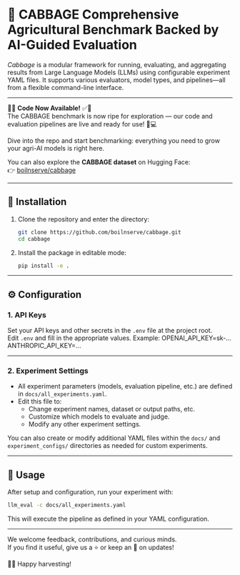 # 🥬 CABBAGE  **Comprehensive Agricultural Benchmark Backed by AI-Guided Evaluation**

*Cabbage* is a modular framework for running, evaluating, and aggregating results from Large Language Models (LLMs) using configurable experiment YAML files. It supports various evaluators, model types, and pipelines—all from a flexible command-line interface.

---

🥬✅ **Code Now Available!** ✅🥬  
The CABBAGE benchmark is now ripe for exploration — our code and evaluation pipelines are live and ready for use! 🌱💻

Dive into the repo and start benchmarking: everything you need to grow your agri-AI models is right here.

You can also explore the **CABBAGE dataset** on Hugging Face:  
👉 [boilnserve/cabbage](https://huggingface.co/datasets/boilnserve/cabbage)

---

## 🚀 Installation

1. Clone the repository and enter the directory:
    ```sh
    git clone https://github.com/boilnserve/cabbage.git
    cd cabbage
    ```

2. Install the package in editable mode:
    ```sh
    pip install -e .
    ```
---

## ⚙️ Configuration

### 1. API Keys

Set your API keys and other secrets in the `.env` file at the project root.  
Edit `.env` and fill in the appropriate values. Example:
OPENAI_API_KEY=sk-...
ANTHROPIC_API_KEY=...


---

### 2. Experiment Settings

- All experiment parameters (models, evaluation pipeline, etc.) are defined in `docs/all_experiments.yaml`.
- Edit this file to:
    - Change experiment names, dataset or output paths, etc.
    - Customize which models to evaluate and judge.
    - Modify any other experiment settings.

You can also create or modify additional YAML files within the `docs/` and `experiment_configs/` directories as needed for custom experiments.

---

## 🏃 Usage

After setup and configuration, run your experiment with:
```sh
llm_eval -c docs/all_experiments.yaml
```

This will execute the pipeline as defined in your YAML configuration.

---

We welcome feedback, contributions, and curious minds.  
If you find it useful, give us a ⭐️ or keep an 👀 on updates!

🥬🌾 Happy harvesting!
